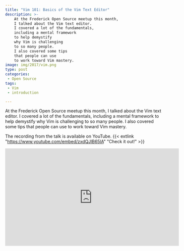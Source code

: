 ```yaml
---
title: "Vim 101: Basics of the Vim Text Editor"
description: >-
    At the Frederick Open Source meetup this month,
    I talked about the Vim text editor.
    I covered a lot of the fundamentals,
    including a mental framework
    to help demystify
    why Vim is challenging
    to so many people.
    I also covered some tips
    that people can use
    to work toward Vim mastery.
image: img/2017/vim.png
type: post
categories:
 - Open Source
tags:
 - Vim
 - introduction

---
```


At the Frederick Open Source meetup this month,
I talked about the Vim text editor.
I covered a lot of the fundamentals,
including a mental framework
to help demystify
why Vim is challenging
to so many people.
I also covered some tips
that people can use
to work toward Vim mastery.

The recording from the talk is available
on YouTube.
{{< extlink "https://www.youtube.com/embed/zxdQJlB65lA" "Check it out!" >}}

<iframe width="560" height="315" src="https://www.youtube.com/embed/zxdQJlB65lA" frameborder="0" allow="accelerometer; autoplay; encrypted-media; gyroscope; picture-in-picture" allowfullscreen></iframe>
